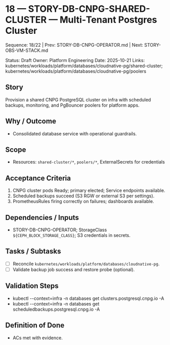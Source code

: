 # 18 — STORY-DB-CNPG-SHARED-CLUSTER — Multi‑Tenant Postgres Cluster

Sequence: 18/22 | Prev: STORY-DB-CNPG-OPERATOR.md | Next: STORY-OBS-VM-STACK.md

Status: Draft
Owner: Platform Engineering
Date: 2025-10-21
Links: kubernetes/workloads/platform/databases/cloudnative-pg/shared-cluster; kubernetes/workloads/platform/databases/cloudnative-pg/poolers

## Story
Provision a shared CNPG PostgreSQL cluster on infra with scheduled backups, monitoring, and PgBouncer poolers for platform apps.

## Why / Outcome
- Consolidated database service with operational guardrails.

## Scope
- Resources: `shared-cluster/*`, `poolers/*`, ExternalSecrets for credentials

## Acceptance Criteria
1) CNPG cluster pods Ready; primary elected; Service endpoints available.
2) Scheduled backups succeed (S3 RGW or external S3 per settings).
3) PrometheusRules firing correctly on failures; dashboards available.

## Dependencies / Inputs
- STORY-DB-CNPG-OPERATOR; StorageClass `${CEPH_BLOCK_STORAGE_CLASS}`; S3 credentials in secrets.

## Tasks / Subtasks
- [ ] Reconcile `kubernetes/workloads/platform/databases/cloudnative-pg`.
- [ ] Validate backup job success and restore probe (optional).

## Validation Steps
- kubectl --context=infra -n databases get clusters.postgresql.cnpg.io -A
- kubectl --context=infra -n databases get scheduledbackups.postgresql.cnpg.io -A

## Definition of Done
- ACs met with evidence.
